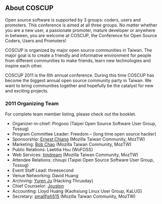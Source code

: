 ## About COSCUP

Open source software is supported by 3 groups: coders, users and promoters. This conference is aimed at all three groups. No matter whether you are a new user, a passionate promoter, mature developer or anywhere in between, you are welcome at COSCUP, the Conference for Open Source Coders, Users and Promoters!

COSCUP is organized by major open source communities in Taiwan. The major goal is to create a friendly and informative environment for people from different communities to make friends, learn new technologies and inspire each other.

COSCUP 2011 is the 6th annual conference. During this time COSCUP has become the biggest annual open source community party in Taiwan. We want to bring communities together and hopefully be the catalyst for new and exciting projects.

### 2011 Organizing Team

For complete team member listing, please check out the booklet.

* Organizer-in-chief: Pingooo (Taipei Open Source Software User Group, Tossug)
* Program Committee Leader: Freedom – (long time open source hacker)
* Sponsorship: [Ernest Chiang](http://blog.ernestchiang.com/) (Mozilla Taiwan Community, MozTW)
* Marketing: [Bob Chao](http://blog.bobchao.net/) (Mozilla Taiwan Community, MozTW)
* Public Relations: Laetitia Hsu (WoFOSS)
* Web Services: [timdream](http://timc.idv.tw/) (Mozilla Taiwan Community, MozTW)
* Attendee Relations: choupi (Taipei Open Source Software User Group, Tossug)
* Event Staff Lead: threesecond
* Venue Networking: David Huang
* Archiving: [Yuren Ju](http://yurinfore.blogspot.com/) (Hacking Thrusday)
* Chief Counselor: [Jouston](http://jouston.net/)
* Accounting: Lloyd Huang (Kaohsiung Linux User Group, KaLUG)
* Secretary: [smallfish515](https://www.facebook.com/smallfish515) (Mozilla Taiwan Community, MozTW)
